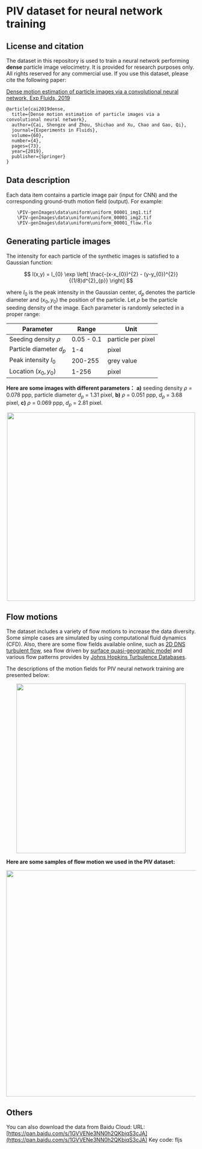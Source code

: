 # PIV dataset for neural network training

## License and citation

The dataset in this repository is used to train a neural network performing **dense** particle image velocimetry. It is provided for research purposes only. All rights reserved for any commercial use. If you use this dataset, please cite the following paper:

[Dense motion estimation of particle images via a convolutional neural network, Exp Fluids, 2019](https://doi.org/10.1007/s00348-019-2717-2)


	@article{cai2019dense,
	  title={Dense motion estimation of particle images via a convolutional neural network},
	  author={Cai, Shengze and Zhou, Shichao and Xu, Chao and Gao, Qi},
	  journal={Experiments in Fluids},
	  volume={60},
	  number={4},
	  pages={73},
	  year={2019},
	  publisher={Springer}
	}


## Data description

Each data item contains a particle image pair (input for CNN) and the corresponding ground-truth motion field (output). For example:

		\PIV-genImages\data\uniform\uniform_00001_img1.tif
		\PIV-genImages\data\uniform\uniform_00001_img2.tif
		\PIV-genImages\data\uniform\uniform_00001_flow.flo


## Generating particle images

The intensity for each particle of the synthetic images is satisfied to a Gaussian function:

$$
I(x,y) = I_{0} \exp \left[ \frac{-(x-x_{0})^{2} - (y-y_{0})^{2}}{(1/8)d^{2}_{p}}  \right]
$$ 

where $I_{0}$ is the peak intensity in the Gaussian center, $d_p$ denotes the particle diameter and $(x_0,y_0)$ the position of the particle. Let $\rho$ be the particle seeding density of the image. Each parameter is randomly selected in a proper range:


|Parameter       |Range                       | Unit                        |
|----------------|----------------------------|-----------------------------|
|Seeding density $\rho$  |  0.05 - 0.1         |particle per pixel           |
| Particle diameter $d_p$ | 1-4               |pixel                        |
|Peak intensity   $I_{0}$| 200-255            |grey value                   |
|Location $(x_0,y_0)$| 1-256                  |pixel                        |


**Here are some images with different parameters：**
**a)** seeding density $\rho$ = 0.078 ppp, particle diameter $d_p$ = 1.31 pixel, **b)** $\rho$ = 0.051 ppp, $d_p$ = 3.68 pixel, **c)** $\rho$ = 0.069 ppp, $d_p$ = 2.81 pixel.

<div align=center><img width="500" src="https://github.com/shengzesnail/PIV_dataset/raw/master/demos/particle_images.PNG"/></div>



## Flow motions

The dataset includes a variety of flow motions to increase the data diversity. Some simple cases are simulated by using computational fluid dynamics (CFD). Also, there are some flow fields available online, such as [2D DNS turbulent flow](http://fluid.irisa.fr/data-eng.htm), sea flow driven by [surface quasi-geographic model](http://vressegu.github.io/sqgmu/) and various flow patterns provides by [Johns Hopkins Turbulence Databases](http://turbulence.pha.jhu.edu/).

The descriptions of the motion fields for PIV neural network training are presented below:

<div align=center><img width="450" src="https://github.com/shengzesnail/PIV_dataset/raw/master/demos/dataset.PNG"/></div>


**Here are some samples of flow motion we used in the PIV dataset:** 
<div align=center><img width="600" src="https://github.com/shengzesnail/PIV_dataset/raw/master/demos/CFD_motions.PNG"/></div>


## Others

You can also download the data from Baidu Cloud: 
URL: [https://pan.baidu.com/s/1GVVENe3NN0h2QKbiqS3cJA](https://pan.baidu.com/s/1GVVENe3NN0h2QKbiqS3cJA) 
Key code: fljs 

